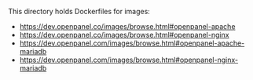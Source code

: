 This directory holds Dockerfiles for images: 

- https://dev.openpanel.co/images/browse.html#openpanel-apache
- https://dev.openpanel.co/images/browse.html#openpanel-nginx
- https://dev.openpanel.com/images/browse.html#openpanel-apache-mariadb
- https://dev.openpanel.com/images/browse.html#openpanel-nginx-mariadb
